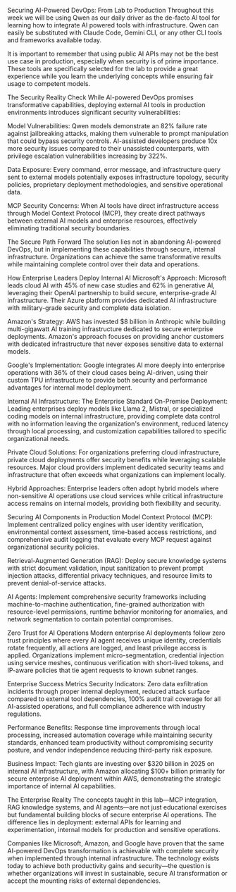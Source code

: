 Securing AI-Powered DevOps: From Lab to Production
Throughout this week we will be using Qwen as our daily driver as the de-facto AI tool for learning how to integrate AI powered tools with infrastructure. Qwen can easily be substituted with Claude Code, Gemini CLI, or any other CLI tools and frameworks available today.

It is important to remember that using public AI APIs may not be the best use case in production, especially when security is of prime importance. These tools are specifically selected for the lab to provide a great experience while you learn the underlying concepts while ensuring fair usage to competent models.

The Security Reality Check
While AI-powered DevOps promises transformative capabilities, deploying external AI tools in production environments introduces significant security vulnerabilities:

Model Vulnerabilities: Qwen models demonstrate an 82% failure rate against jailbreaking attacks, making them vulnerable to prompt manipulation that could bypass security controls. AI-assisted developers produce 10x more security issues compared to their unassisted counterparts, with privilege escalation vulnerabilities increasing by 322%.

Data Exposure: Every command, error message, and infrastructure query sent to external models potentially exposes infrastructure topology, security policies, proprietary deployment methodologies, and sensitive operational data.

MCP Security Concerns: When AI tools have direct infrastructure access through Model Context Protocol (MCP), they create direct pathways between external AI models and enterprise resources, effectively eliminating traditional security boundaries.

The Secure Path Forward
The solution lies not in abandoning AI-powered DevOps, but in implementing these capabilities through secure, internal infrastructure. Organizations can achieve the same transformative results while maintaining complete control over their data and operations.

How Enterprise Leaders Deploy Internal AI
Microsoft's Approach: Microsoft leads cloud AI with 45% of new case studies and 62% in generative AI, leveraging their OpenAI partnership to build secure, enterprise-grade AI infrastructure. Their Azure platform provides dedicated AI infrastructure with military-grade security and complete data isolation.

Amazon's Strategy: AWS has invested $8 billion in Anthropic while building multi-gigawatt AI training infrastructure dedicated to secure enterprise deployments. Amazon's approach focuses on providing anchor customers with dedicated infrastructure that never exposes sensitive data to external models.

Google's Implementation: Google integrates AI more deeply into enterprise operations with 36% of their cloud cases being AI-driven, using their custom TPU infrastructure to provide both security and performance advantages for internal model deployment.

Internal AI Infrastructure: The Enterprise Standard
On-Premise Deployment: Leading enterprises deploy models like Llama 2, Mistral, or specialized coding models on internal infrastructure, providing complete data control with no information leaving the organization's environment, reduced latency through local processing, and customization capabilities tailored to specific organizational needs.

Private Cloud Solutions: For organizations preferring cloud infrastructure, private cloud deployments offer security benefits while leveraging scalable resources. Major cloud providers implement dedicated security teams and infrastructure that often exceeds what organizations can implement locally.

Hybrid Approaches: Enterprise leaders often adopt hybrid models where non-sensitive AI operations use cloud services while critical infrastructure access remains on internal models, providing both flexibility and security.

Securing AI Components in Production
Model Context Protocol (MCP): Implement centralized policy engines with user identity verification, environmental context assessment, time-based access restrictions, and comprehensive audit logging that evaluate every MCP request against organizational security policies.

Retrieval-Augmented Generation (RAG): Deploy secure knowledge systems with strict document validation, input sanitization to prevent prompt injection attacks, differential privacy techniques, and resource limits to prevent denial-of-service attacks.

AI Agents: Implement comprehensive security frameworks including machine-to-machine authentication, fine-grained authorization with resource-level permissions, runtime behavior monitoring for anomalies, and network segmentation to contain potential compromises.

Zero Trust for AI Operations
Modern enterprise AI deployments follow zero trust principles where every AI agent receives unique identity, credentials rotate frequently, all actions are logged, and least privilege access is applied. Organizations implement micro-segmentation, credential injection using service meshes, continuous verification with short-lived tokens, and IP-aware policies that tie agent requests to known subnet ranges.

Enterprise Success Metrics
Security Indicators: Zero data exfiltration incidents through proper internal deployment, reduced attack surface compared to external tool dependencies, 100% audit trail coverage for all AI-assisted operations, and full compliance adherence with industry regulations.

Performance Benefits: Response time improvements through local processing, increased automation coverage while maintaining security standards, enhanced team productivity without compromising security posture, and vendor independence reducing third-party risk exposure.

Business Impact: Tech giants are investing over $320 billion in 2025 on internal AI infrastructure, with Amazon allocating $100+ billion primarily for secure enterprise AI deployment within AWS, demonstrating the strategic importance of internal AI capabilities.

The Enterprise Reality
The concepts taught in this lab—MCP integration, RAG knowledge systems, and AI agents—are not just educational exercises but fundamental building blocks of secure enterprise AI operations. The difference lies in deployment: external APIs for learning and experimentation, internal models for production and sensitive operations.

Companies like Microsoft, Amazon, and Google have proven that the same AI-powered DevOps transformation is achievable with complete security when implemented through internal infrastructure. The technology exists today to achieve both productivity gains and security—the question is whether organizations will invest in sustainable, secure AI transformation or accept the mounting risks of external dependencies.
